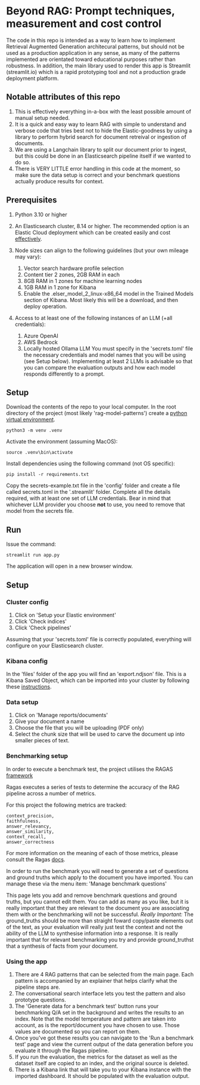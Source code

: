 # Beyond RAG: Prompt techniques, measurement and cost control

The code in this repo is intended as a way to learn how to implement Retrieval Augmented Generation architecural patterns, 
but should not be used as a production application in any sense, as many of the patterns implemented are orientated toward
educational purposes rather than robustness. In addition, the main library used to render this app is Streamlit (streamlit.io)
which is a rapid prototyping tool and not a production grade deployment platform.

## Notable attributes of this repo
1. This is effectively everything in-a-box with the least possible amount of manual setup needed.
2. It is a quick and easy way to learn RAG with simple to understand and verbose code that tries best not to hide the Elastic-goodness by using a library to perform hybrid search for document retreival or ingestion of documents. 
3. We are using a Langchain library to split our document prior to ingest, but this could be done in an Elasticsearch pipeline itself if we wanted to do so.
4. There is VERY LITTLE error handling in this code at the moment, so make sure the data setup is correct and your benchmark questions actually produce results for context.

## Prerequisites
1. Python 3.10 or higher
2. An Elasticsearch cluster, 8.14 or higher. The recommended option is an Elastic Cloud deployment which can be created easily and cost
[effectively](
https://cloud.elastic.co/registration?onboarding_token=vectorsearch&cta=cloud-registration&tech=trial&plcmt=article%20content&pg=search-labs
). 
3. Node sizes can align to the following guidelines (but your own mileage may vary):
   1. Vector search hardware profile selection 
   2. Content tier 2 zones, 2GB RAM in each 
   3. 8GB RAM in 1 zones for machine learning nodes 
   4. 1GB RAM in 1 zone for Kibana 
   5. Enable the .elser_model_2_linux-x86_64 model in the Trained Models section of Kibana. Most likely this will be a download, and then deploy operation.

4. Access to at least one of the following instances of an LLM (+all credentials):
   1. Azure OpenAI
   2. AWS Bedrock
   3. Locally hosted Ollama LLM
   You must specify in the 'secrets.toml' file the necessary credentials and model names that you will be using (see Setup below). 
   Implementing at least 2 LLMs is advisable so that you can compare the evaluation outputs and how each model responds differently to a prompt.


## Setup
Download the contents of the repo to your local computer.
In the root directory of the project (most likely 'rag-model-patterns') create a [python virtual environment](https://docs.python.org/3/library/venv.html).
````
python3 -m venv .venv
````
Activate the environment (assuming MacOS):
````
source .venv\bin\activate
````
Install dependencies using the following command (not OS specific): 
````
pip install -r requirements.txt
````
Copy the secrets-example.txt file in the 'config' folder and create a file called secrets.toml in the '.streamlit' folder.
Complete all the details required, with at least one set of LLM credentials. Bear in mind that whichever LLM provider you choose **not** to use, you need to remove that model from the secrets file.

## Run
Issue the command: 
````
streamlit run app.py 
````
The application will open in a new browser window.

## Setup

### Cluster config
1. Click on 'Setup your Elastic environment'
2. Click 'Check indices'
3. Click 'Check pipelines'

Assuming that your 'secrets.toml' file is correctly populated, everything will configure on your Elasticsearch cluster.

### Kibana config
In the 'files' folder of the app you will find an 'export.ndjson' file. This is a Kibana Saved Object, which can be imported 
into your cluster by following these [instructions](https://www.elastic.co/guide/en/kibana/current/managing-saved-objects.html#managing-saved-objects-export-objects).

### Data setup
1. Click on 'Manage reports/documents'
2. Give your document a name
3. Choose the file that you will be uploading (PDF only)
4. Select the chunk size that will be used to carve the document up into smaller pieces of text.

### Benchmarking setup
In order to execute a benchmark test, the project utilises the RAGAS [framework](https://docs.ragas.io/en/stable/index.html)

Ragas executes a series of tests to determine the accuracy of the RAG pipeline across a number of metrics.

For this project the following metrics are tracked:
````
context_precision,
faithfulness,
answer_relevancy,
answer_similarity,
context_recall,
answer_correctness
````
For more information on the meaning of each of those metrics, please consult the Ragas [docs](https://docs.ragas.io/en/stable/index.html). 

In order to run the benchmark you will need to generate a set of questions and ground truths which apply to the document you have imported. You can manage these via the menu item: 'Manage benchmark questions'

This page lets you add and remove benchmark questions and ground truths, but you cannot edit them. You can add as many as you like, but it is really important that they are relevant to the document you are associating them with or the benchmarking will not be successful.
*Really Important:* The ground_truths should be more than straight foward copy/paste elements out of the text, as your evaluation will really just test the context and not the ability of the LLM to synthesise information into a response. It is really important that for relevant benchmarking you try and provide ground_truthst that a synthesis of facts from your document.

### Using the app
1. There are 4 RAG patterns that can be selected from the main page. Each pattern is accompanied by an explainer that helps clarify what the pipeline steps are.
2. The conversational search interface lets you test the pattern and also prototype questions.
3. The 'Generate data for a benchmark test' button runs your benchmarking Q/A set in the background and writes the results to an index. Note that the model temperature and pattern are taken into account, as is the report/document you have chosen to use. Those values are documented so you can report on them. 
4. Once you've got these results you can navigate to the 'Run a benchmark test' page and view the current output of the data generation before you evaluate it through the Ragas pipeline. 
5. If you run the evaluation, the metrics for the dataset as well as the dataset itself are copied to an index, and the original source is deleted.
6. There is a Kibana link that will take you to your Kibana instance with the imported dashboard. It should be populated with the evaluation output.